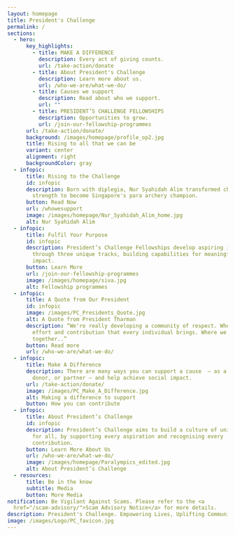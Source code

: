 ```yaml
---
layout: homepage
title: President's Challenge
permalink: /
sections:
  - hero:
      key_highlights:
        - title: MAKE A DIFFERENCE
          description: Every act of giving counts.
          url: /take-action/donate
        - title: About President's Challenge
          description: Learn more about us.
          url: /who-we-are/what-we-do/
        - title: Causes we support
          description: Read about who we support.
          url: ""
        - title: PRESIDENT’S CHALLENGE FELLOWSHIPS
          description: Opportunities to grow.
          url: /join-our-fellowship-programmes
      url: /take-action/donate/
      background: /images/homepage/profile_op2.jpg
      title: Rising to all that we can be
      variant: center
      alignment: right
      backgroundColor: gray
  - infopic:
      title: Rising to the Challenge
      id: infopic
      description: Born with diplegia, Nur Syahidah Alim transformed challenges into
        strength to become Singapore's para archery champion.
      button: Read Now
      url: /whowesupport
      image: /images/homepage/Nur_Syahidah_Alim_home.jpg
      alt: Nur Syahidah Alim
  - infopic:
      title: Fulfil Your Purpose
      id: infopic
      description: President’s Challenge Fellowships develop aspiring individuals
        through three unique tracks, building capabilities for meaningful social
        impact.
      button: Learn More
      url: /join-our-fellowship-programmes
      image: /images/homepage/siva.jpg
      alt: Fellowship programmes
  - infopic:
      title: A Quote from Our President
      id: infopic
      image: /images/PC_Presidents_Quote.jpg
      alt: A Quote from President Tharman
      description: “We're really developing a community of respect. Where we value the
        effort and contribution that every individual brings. Where we rise
        together..”
      button: Read more
      url: /who-we-are/what-we-do/
  - infopic:
      title: Make A Difference
      description: There are many ways you can support a cause  – as a volunteer,
        donor, or partner – and help achieve social impact.
      url: /take-action/donate/
      image: /images/PC_Make_A_Difference.jpg
      alt: Making a difference to support
      button: How you can contribute
  - infopic:
      title: About President’s Challenge
      id: infopic
      description: President’s Challenge aims to build a culture of unity and respect
        for all, by supporting every aspiration and recognising every
        contribution.
      button: Learn More About Us
      url: /who-we-are/what-we-do/
      image: /images/homepage/Paralympics_edited.jpg
      alt: About President’s Challenge
  - resources:
      title: Be in the know
      subtitle: Media
      button: More Media
notification: Be Vigilant Against Scams. Please refer to the <a
  href="/scam-advisory/">Scam Advisory Notice</a> for more details.
description: President's Challenge. Empowering Lives, Uplifting Communities.
image: /images/Logo/PC_favicon.jpg
---
```

